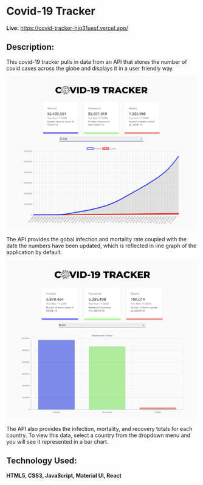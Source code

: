 # Covid-19 Tracker

**Live:** https://covid-tracker-hiq31uesf.vercel.app/

## Description:

This covid-19 tracker pulls in data from an API that stores the number of covid cases across the globe and displays it in a user friendly way.

![covid-19 tracker global data](./src/images/covid-global-data.png)

The API provides the gobal infection and mortality rate coupled with the date the numbers have been updated, which is reflected in line graph of the application by default.

![covid-19 tracker data by country](./src/images/covid-country-data.png)

The API also provides the infection, mortality, and recovery totals for each country. To view this data, select a country from the dropdown menu and you will see it represented in a bar chart.

## Technology Used:

**HTML5, CSS3, JavaScript, Material UI, React**
